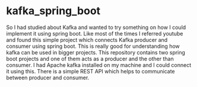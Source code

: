 # kafka_spring_boot

So I had studied about Kafka and wanted to try something on how I could implement it using spring boot. Like most of the times I referred youtube and found this simple project which connects Kafka producer and consumer using spring boot. This is really good for understanding how kafka can be used in bigger projects. This repository contains two spring boot projects and one of them acts as a producer and the other than consumer. I had Apache kafka installed on my machine and I could connect it using this. There is a simple REST API which helps to communicate between producer and consumer. 
